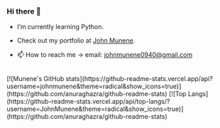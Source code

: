 ### Hi there 👋




 - I’m currently learning Python.
 - Check out my portfolio at [John Munene](https://munene-portfolio.web.app/).
 
 - 📫 How to reach me -> email: johnmunene0940@gmail.com
 <br>
  [![Munene's GitHub stats](https://github-readme-stats.vercel.app/api?username=johnmunene&theme=radical&show_icons=true)](https://github.com/anuraghazra/github-readme-stats)
  [![Top Langs](https://github-readme-stats.vercel.app/api/top-langs/?username=JohnMunene&theme=radical&show_icons=true)](https://github.com/anuraghazra/github-readme-stats)
